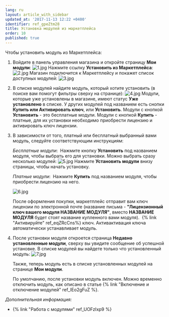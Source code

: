 ```yaml
---
lang: ru
layout: article_with_sidebar
updated_at: '2017-11-13 12:22 +0400'
identifier: ref_gpeZtm28
title: Установка модулей из маркетплейса
order: 10
published: true
---
```

Чтобы установить модуль из Маркетплейса:

1.  Войдите в панель управления магазина и откройте страницу **Мои модули**:
    ![1.jpg]({{site.baseurl}}/attachments/ref_gpeZtm28/1.jpg)
    Нажмите ссылку **Установить из Маркетплейса**:
    ![2.jpg]({{site.baseurl}}/attachments/ref_gpeZtm28/2.jpg)
    Магазин подключится к Маркетплейсу и покажет список доступных модулей:
    ![3.jpg]({{site.baseurl}}/attachments/ref_gpeZtm28/3.jpg)
2.  В списке модулей найдите модуль, который хотите установить (в поиске вам помогут фильтры сверху на странице):
    ![4.jpg]({{site.baseurl}}/attachments/ref_gpeZtm28/4.jpg)
    Модули, которые уже установлены в магазине, имеют статус **Уже установлено** в списке. У других модулей под названием есть снопки **Купить или Активировать ключ**, или **Установить**. Модули с кнопкой **Установить**  - это бесплатные модули. Модули с кнопкой **Купить** - платные, для их установки необходимо приобрести лицензию и активировать ключ лицензии.   
3.  В зависимости от того, платный или бесплатный выбранный вами модуль, следуйте соответствующим инструкциям:

    _Бесплатные модули_: 
    Нажмите кнопку **Установить** под названием модуля, чтобы выбрать его для установки. Можно выбрать сразу несколько модулей:
    ![5.jpg]({{site.baseurl}}/attachments/ref_gpeZtm28/5.jpg)
    Нажмите **Установить модули** внизу страницы, чтобы начать установку. 

    _Платные модули_: 
    Нажмите **Купить** под названием модуля, чтобы приобрести лицензию на него. 

    ![6.jpg]({{site.baseurl}}/attachments/ref_gpeZtm28/6.jpg)

    После оформления покупки, маркетплейс отправит вам ключ лицензии по электронной почте (название письма - **"Лицензионный ключ вашего модуля НАЗВАНИЕ МОДУЛЯ"**, вместо **НАЗВАНИЕ МОДУЛЯ** будет стоят название купленного вами модуля). 
    {% link "Активируйте" ref_eqZRcCns%} ключ. Активактивация ключа автоматически устанавливает модуль.  

4.  После установки модуля откроется страница **Недавно установленные модули**, сверху вы увидите сообщение об успешной установке. В списке модулей вы найдете только что установленный модуль:
    ![7.jpg]({{site.baseurl}}/attachments/ref_gpeZtm28/7.jpg)

    Также, теперь модуль есть в списке установленных модулей на странице **Мои модули**. 

    По умолчанию, после установки модуль включен. Можно временно отключить модуль, как описано в статье {% link "Включение и отключение модулей" ref_IEo2gFuZ %}.

_Дополнительная информация:_

*   {% link "Работа с модулями" ref_UOFzIxp9 %}
